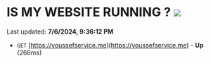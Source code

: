 # IS MY WEBSITE RUNNING ? [![](https://img.shields.io/static/v1?label=Sponsor&message=%E2%9D%A4&logo=GitHub&color=%23fe8e86)](https://github.com/sponsors/Youssef-Lehmam)

Last updated: **7/6/2024, 9:36:12 PM**

- `GET` [https://youssefservice.me](https://youssefservice.me) - **Up** (266ms)

